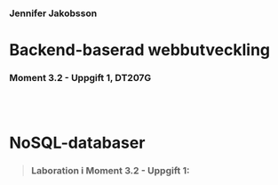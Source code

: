 ### Jennifer Jakobsson


# Backend-baserad webbutveckling
### Moment 3.2 - Uppgift 1, DT207G

<br>
<br>

# NoSQL-databaser

>### Laboration i Moment 3.2 - Uppgift 1:
> 